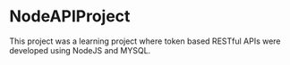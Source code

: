 # NodeAPIProject

This project was a learning project where token based RESTful APIs were developed using NodeJS and MYSQL.
